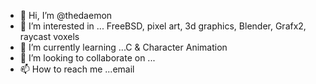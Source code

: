 - 👋 Hi, I’m @thedaemon
- 👀 I’m interested in ... FreeBSD, pixel art, 3d graphics, Blender, Grafx2, raycast voxels
- 🌱 I’m currently learning ...C & Character Animation
- 💞️ I’m looking to collaborate on ...
- 📫 How to reach me ...email

<!---
thedaemon/thedaemon is a ✨ special ✨ repository because its `README.md` (this file) appears on your GitHub profile.
You can click the Preview link to take a look at your changes.
--->
